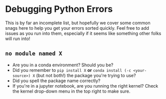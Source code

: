 # Debugging Python Errors

This is by far an incomplete list, but hopefully we cover some common snags here to help you get your errors sorted quickly. Feel free to add issues as you run into them, especially if it seems like something other folks will run into!

## `no module named X`
* Are you in a conda environment? Should you be?
* Did you remember to `pip install X` **or** `conda install (-c <your-source>) X` (but not both!) the package you're trying to use?
* Did you spell the package name correctly?
* If you're in a jupyter notebook, are you running the right kernel? Check the kernel drop-down menu in the top right to make sure.
